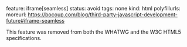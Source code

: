 feature: iframe[seamless]
status: avoid
tags: none
kind: html
polyfillurls:
moreurl: https://bocoup.com/blog/third-party-javascript-development-future#iframe-seamless

This feature was removed from both the WHATWG and the W3C HTML5 specifications.
